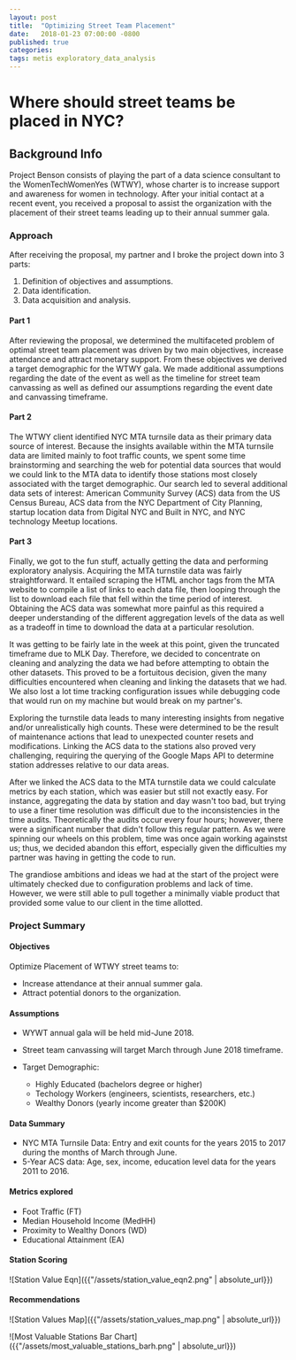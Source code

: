 ```yaml
---
layout: post
title:  "Optimizing Street Team Placement"
date:   2018-01-23 07:00:00 -0800
published: true
categories: 
tags: metis exploratory_data_analysis
---
```

# Where should street teams be placed in NYC?

## Background Info

Project Benson consists of playing the part of a data science consultant to the WomenTechWomenYes (WTWY), whose charter is to increase support and awareness for women in technology.  After your initial contact at a recent event, you received a proposal to assist the organization with the placement of their street teams leading up to their annual summer gala.

### Approach

After receiving the proposal, my partner and I broke the project down into 3 parts:

1. Definition of objectives and assumptions.
1. Data identification.
1. Data acquisition and analysis.

#### Part 1

After reviewing the proposal, we determined the multifaceted problem of optimal street team placement was driven by two main objectives, increase attendance and attract monetary support.  From these objectives we derived a target demographic for the WTWY gala.  We made additional assumptions regarding the date of the event as well as the timeline for street team canvassing as well as defined our assumptions regarding the event date and canvassing timeframe.

#### Part 2

The WTWY client identified NYC MTA turnsile data as their primary data source of interest.  Because the insights available within the MTA turnsile data are limited mainly to foot traffic counts, we spent some time brainstorming and searching the web for potential data sources that would we could link to the MTA data to identify those stations most closely associated with the target demographic.  Our search led to several additional data sets of interest: American Community Survey (ACS) data from the US Census Bureau, ACS data from the NYC Department of City Planning, startup location data from Digital NYC and Built in NYC, and NYC technology Meetup locations.

#### Part 3

Finally, we got to the fun stuff, actually getting the data and performing exploratory analysis.  Acquiring the MTA turnstile data was fairly straightforward.  It entailed scraping the HTML anchor tags from the MTA website to compile a list of links to each data file, then looping through the list to download each file that fell within the time period of interest.  Obtaining the ACS data was somewhat more painful as this required a deeper understanding of the different aggregation levels of the data as well as a tradeoff in time to download the data at a particular resolution.

It was getting to be fairly late in the week at this point, given the truncated timeframe due to MLK Day.  Therefore, we decided to concentrate on cleaning and analyzing the data we had before attempting to obtain the other datasets.  This proved to be a fortuitous decision, given the many difficulties encountered when cleaning and linking the datasets that we had.  We also lost a lot time tracking configuration issues while debugging code that would run on my machine but would break on my partner's.

Exploring the turnstile data leads to many interesting insights from negative and/or unrealistically high counts.  These were determined to be the result of maintenance actions that lead to unexpected counter resets and modifications. Linking the ACS data to the stations also proved very challenging, requiring the querying of the Google Maps API to determine station addresses relative to our data areas.

After we linked the ACS data to the MTA turnstile data we could calculate metrics by each station, which was easier but still not exactly easy.  For instance, aggregating the data by station and day wasn't too bad, but trying to use a finer time resolution was difficult due to the inconsistencies in the time audits.  Theoretically the audits occur every four hours; however, there were a significant number that didn't follow this regular pattern.  As we were spinning our wheels on this problem, time was once again working againstst us; thus, we decided abandon this effort, especially given the difficulties my partner was having in getting the code to run.

The grandiose ambitions and ideas we had at the start of the project were ultimately checked due to configuration problems and lack of time.  However, we were still able to pull together a minimally viable product that provided some value to our client in the time allotted.

### Project Summary

#### Objectives

Optimize Placement of WTWY street teams to:

* Increase attendance at their annual summer gala.
* Attract potential donors to the organization.

#### Assumptions

* WYWT annual gala will be held mid-June 2018.
* Street team canvassing will target March through June 2018 timeframe.
* Target Demographic:

  * Highly Educated (bachelors degree or higher)
  * Techology Workers (engineers, scientists, researchers, etc.)
  * Wealthy Donors (yearly income greater than $200K)

#### Data Summary

* NYC MTA Turnsile Data: Entry and exit counts for the years 2015 to 2017 during the months of March through June.
* 5-Year ACS data: Age, sex, income, education level data for the years 2011 to 2016.

#### Metrics explored

* Foot Traffic (FT)
* Median Household Income (MedHH)
* Proximity to Wealthy Donors (WD)
* Educational Attainment (EA)

#### Station Scoring

![Station Value Eqn]({{"/assets/station_value_eqn2.png" | absolute_url}})

#### Recommendations

![Station Values Map]({{"/assets/station_values_map.png" | absolute_url}})

![Most Valuable Stations Bar Chart]({{"/assets/most_valuable_stations_barh.png" | absolute_url}})
